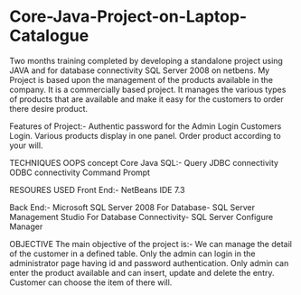 # Core-Java-Project-on-Laptop-Catalogue
Two months training completed by developing a standalone project using JAVA and for database connectivity SQL Server 2008 on netbens.
My Project is based upon the management of the products available in the company. 
It is a commercially based project.
It manages the various types of products that are available and make it easy for the customers to order there desire product. 

Features of Project:-
Authentic password for the Admin Login
Customers Login.
Various products display in one panel.
Order product according to your will.

TECHNIQUES
OOPS concept
Core Java
SQL:-
 Query
 JDBC connectivity
ODBC connectivity
 Command Prompt

RESOURES USED
Front End:-
NetBeans IDE 7.3 

Back End:-
 Microsoft SQL Server 2008
For Database- SQL Server Management Studio
For Database Connectivity- SQL Server Configure Manager 

OBJECTIVE
The main objective of the project is:-
We can manage the detail of the customer in a defined table.
Only the admin can login in the administrator page having id and password authentication.
Only admin can enter the product available and can insert, update and delete the entry.
Customer can choose the item of there will.


